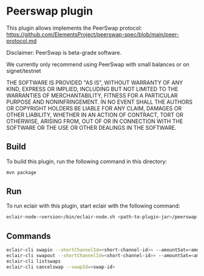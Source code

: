 # Peerswap plugin

This plugin allows implements the PeerSwap protocol: https://github.com/ElementsProject/peerswap-spec/blob/main/peer-protocol.md

Disclaimer: PeerSwap is beta-grade software.

We currently only recommend using PeerSwap with small balances or on signet/testnet

THE SOFTWARE IS PROVIDED "AS IS", WITHOUT WARRANTY OF ANY KIND, EXPRESS OR IMPLIED, INCLUDING BUT NOT LIMITED TO THE WARRANTIES OF MERCHANTABILITY, FITNESS FOR A PARTICULAR PURPOSE AND NONINFRINGEMENT. IN NO EVENT SHALL THE AUTHORS OR COPYRIGHT HOLDERS BE LIABLE FOR ANY CLAIM, DAMAGES OR OTHER LIABILITY, WHETHER IN AN ACTION OF CONTRACT, TORT OR OTHERWISE, ARISING FROM, OUT OF OR IN CONNECTION WITH THE SOFTWARE OR THE USE OR OTHER DEALINGS IN THE SOFTWARE.

## Build

To build this plugin, run the following command in this directory:

```sh
mvn package
```

## Run

To run eclair with this plugin, start eclair with the following command:

```sh
eclair-node-<version>/bin/eclair-node.sh <path-to-plugin-jar>/peerswap-plugin-<version>.jar
```

## Commands

```sh
eclair-cli swapin --shortChannelId=<short-channel-id>> --amountSat=<amount>
eclair-cli swapout --shortChannelId=<short-channel-id>> --amountSat=<amount>
eclair-cli listswaps
eclair-cli cancelswap --swapId=<swap-id>
```